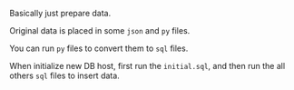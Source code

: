 Basically just prepare data.

Original data is placed in some `json` and `py` files. 

You can run `py` files to convert them to `sql` files.

When initialize new DB host, first run the `initial.sql`, and then run the all others `sql` files to insert data.